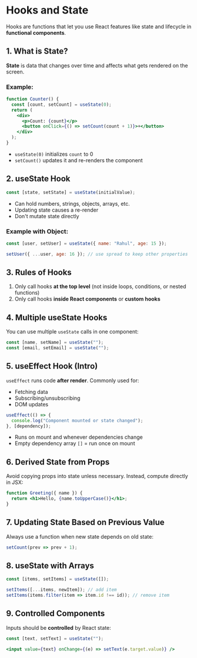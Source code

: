 # Hooks and State

Hooks are functions that let you use React features like state and lifecycle in **functional components**.

## 1. What is State?

**State** is data that changes over time and affects what gets rendered on the screen.

### Example:

```jsx
function Counter() {
  const [count, setCount] = useState(0);
  return (
    <div>
      <p>Count: {count}</p>
      <button onClick={() => setCount(count + 1)}>+</button>
    </div>
  );
}
```

* `useState(0)` initializes `count` to 0
* `setCount()` updates it and re-renders the component

## 2. useState Hook

```js
const [state, setState] = useState(initialValue);
```

* Can hold numbers, strings, objects, arrays, etc.
* Updating state causes a re-render
* Don't mutate state directly

### Example with Object:

```jsx
const [user, setUser] = useState({ name: "Rahul", age: 15 });

setUser({ ...user, age: 16 }); // use spread to keep other properties
```

## 3. Rules of Hooks

1. Only call hooks **at the top level** (not inside loops, conditions, or nested functions)
2. Only call hooks **inside React components** or **custom hooks**

## 4. Multiple useState Hooks

You can use multiple `useState` calls in one component:

```jsx
const [name, setName] = useState("");
const [email, setEmail] = useState("");
```

## 5. useEffect Hook (Intro)

`useEffect` runs code **after render**. Commonly used for:

* Fetching data
* Subscribing/unsubscribing
* DOM updates

```jsx
useEffect(() => {
  console.log("Component mounted or state changed");
}, [dependency]);
```

* Runs on mount and whenever dependencies change
* Empty dependency array `[]` = run once on mount

## 6. Derived State from Props

Avoid copying props into state unless necessary.
Instead, compute directly in JSX:

```jsx
function Greeting({ name }) {
  return <h1>Hello, {name.toUpperCase()}</h1>;
}
```

## 7. Updating State Based on Previous Value

Always use a function when new state depends on old state:

```jsx
setCount(prev => prev + 1);
```

## 8. useState with Arrays

```jsx
const [items, setItems] = useState([]);

setItems([...items, newItem]); // add item
setItems(items.filter(item => item.id !== id)); // remove item
```

## 9. Controlled Components

Inputs should be **controlled** by React state:

```jsx
const [text, setText] = useState("");

<input value={text} onChange={(e) => setText(e.target.value)} />
```
